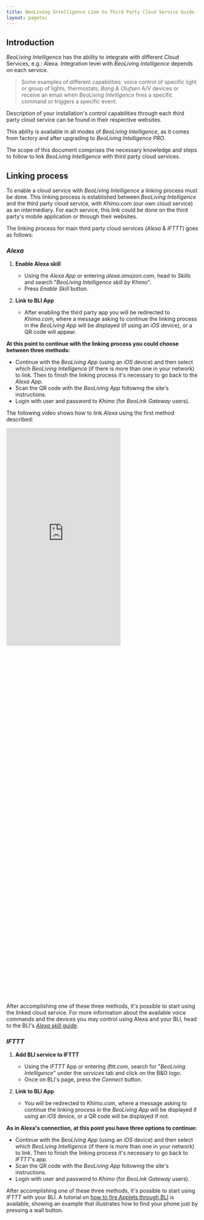 ```yaml
---
title: BeoLiving Intelligence Link to Third Party Cloud Service Guide
layout: pagetoc
---
```


## Introduction

_BeoLiving Intelligence_ has the ability to integrate with different Cloud Services, e.g.: Alexa. Integration level with 
_BeoLiving Intelligence_ depends on each service.
> Some examples of different capabilities: voice control of specific light or group of lights,
thermostats, _Bang & Olufsen_ A/V devices or receive an email when _BeoLiving Intelligence_ fires a specific command or triggers a specific event. 

Description of your installation's control capabilities through each third party cloud service can be found in their respective websites. 

This ability is available in all modes of _BeoLiving Intelligence_, as it comes from factory and after upgrading to _BeoLiving Intelligence PRO_.

The scope of this document comprises the necessary knowledge and steps to follow to link _BeoLiving Intelligence_ with third party cloud services.

## Linking process

To enable a cloud service with _BeoLiving Intelligence_ a linking process must be done. This linking process is established between _BeoLiving 
Intelligence_ and the third party cloud service, with _Khimo.com_ (our own cloud service) as an intermediary. For each service, this link could be
done on the third party's mobile application or through their websites.

The linking process for main third party cloud services (_Alexa_ & _IFTTT_) goes as follows:

### _Alexa_

1. **Enable Alexa skill** 
    - Using the _Alexa App_ or entering _alexa.amazon.com_, head to _Skills_ and search "_BeoLiving Intelligence skill by Khimo_".
    - Press _Enable Skill_ button.


2. **Link to BLI App**
    - After enabling the third party app you will be redirected to _Khimo.com_, where a message asking to 
continue the linking process in the _BeoLiving App_ will be displayed (if using an _iOS_ device), or a QR code will appear.

**At this point to continue with the linking process you could choose between three methods:**

   - Continue with the _BeoLiving App_ (using an _iOS_ device) and then select which _BeoLiving Intelligence_ (if there is more than one in
your network) to link. Then to finish the linking process it's necessary to go back to the _Alexa App_. 
   - Scan the QR code with the _BeoLiving App_ following the site's instructions.
   - Login with user and password to _Khimo_ (for _BeoLink Gateway_ users). 

The following video shows how to link _Alexa_ using the first method described:

<div class="row justify-content-center">
  <div class="col-sm-5">     
	<div class="embed-responsive" style="padding-bottom: 179%;">
	  <iframe class="embed-responsive-item" src="https://www.youtube.com/embed/W_4cyvD2Q1Q?autoplay=1&loop=1&playlist=W_4cyvD2Q1Q"  frameborder="0" height="570" allow="autoplay; encrypted-media" allowfullscreen></iframe>
	</div>
  </div>
</div>
<br>

After accomplishing one of these three methods, it's possible to start using the linked cloud service. For more information about the available voice commands and the devices you may control using Alexa and your BLI, head to the BLI's [_Alexa_ skill guide](bli-alexa.html).

### _IFTTT_

1. **Add BLI service to IFTTT**
    - Using the _IFTTT_ App or entering _ifttt.com_, search for "_BeoLiving Intelligence_" under the _services_ tab and click on the B&O logo.
    - Once on BLI's page, press the _Connect_ button.


2. **Link to BLI App**
    - You will be redirected to _Khimo.com_, where a message asking to 
continue the linking process in the _BeoLiving App_ will be displayed if using an _iOS_ device, or a QR code will be displayed if not.

**As in Alexa's connection, at this point you have three options to continue:**

   - Continue with the _BeoLiving App_ (using an _iOS_ device) and then select which _BeoLiving Intelligence_ (if there is more than one in
your network) to link. Then to finish the linking process it's necessary to go back to _IFTTT_'s app. 
   - Scan the QR code with the _BeoLiving App_ following the site's instructions.
   - Login with user and password to _Khimo_ (for _BeoLink Gateway_ users). 

After accomplishing one of these three methods, it's possible to start using _IFTTT_ with your BLI. A tutorial on [how to fire Applets through BLI](bli-ifttt-webhooks-how-to.html) is available, showing an example that illustrates how to find your phone just by pressing a wall button.

